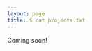 ```yaml
---
layout: page
title: $ cat projects.txt
---
```


Coming soon!

<!-- <ul>
{% for project in site.categories.projects %}
<li><a href="{{ project.link }}">{{ project.title }}</a> - {{ project.description }}</li>
{% endfor %}
</ul> -->